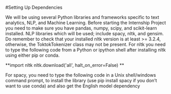 #Setting Up Dependencies

We will be using several Python libraries and frameworks specific to text analytics, NLP, and
Machine Learning. Before starting the Internship Project you need to make sure you have
pandas, numpy, scipy, and scikit-learn installed.
NLP libraries which will be used; include spacy, nltk, and gensim. Do remember to check that
your installed nltk version is at least >= 3.2.4, otherwise, the ToktokTokenizer class may not be
present.
For nltk you need to type the following code from a Python or ipython shell after installing nltk
using either pip or conda.

**import nltk
nltk.download('all', halt_on_error=False)
**

For spacy, you need to type the following code in a Unix shell/windows command prompt, to
install the library (use pip install spacy if you don’t want to use conda) and also get the English
model dependency
